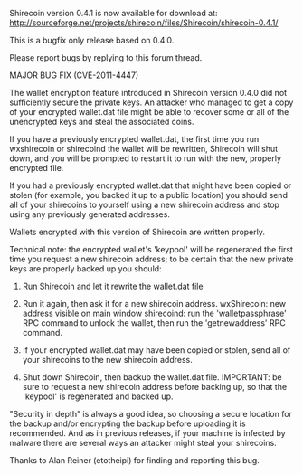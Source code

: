 Shirecoin version 0.4.1 is now available for download at:
http://sourceforge.net/projects/shirecoin/files/Shirecoin/shirecoin-0.4.1/

This is a bugfix only release based on 0.4.0.

Please report bugs by replying to this forum thread.

MAJOR BUG FIX  (CVE-2011-4447)

The wallet encryption feature introduced in Shirecoin version 0.4.0 did not sufficiently secure the private keys. An attacker who
managed to get a copy of your encrypted wallet.dat file might be able to recover some or all of the unencrypted keys and steal the
associated coins.

If you have a previously encrypted wallet.dat, the first time you run wxshirecoin or shirecoind the wallet will be rewritten, Shirecoin will
shut down, and you will be prompted to restart it to run with the new, properly encrypted file.

If you had a previously encrypted wallet.dat that might have been copied or stolen (for example, you backed it up to a public
location) you should send all of your shirecoins to yourself using a new shirecoin address and stop using any previously generated addresses.

Wallets encrypted with this version of Shirecoin are written properly.

Technical note: the encrypted wallet's 'keypool' will be regenerated the first time you request a new shirecoin address; to be certain that the
new private keys are properly backed up you should:

1. Run Shirecoin and let it rewrite the wallet.dat file

2. Run it again, then ask it for a new shirecoin address.
wxShirecoin: new address visible on main window
shirecoind: run the 'walletpassphrase' RPC command to unlock the wallet,  then run the 'getnewaddress' RPC command.

3. If your encrypted wallet.dat may have been copied or stolen, send all of your shirecoins to the new shirecoin address.

4. Shut down Shirecoin, then backup the wallet.dat file.
IMPORTANT: be sure to request a new shirecoin address before backing up, so that the 'keypool' is regenerated and backed up.

"Security in depth" is always a good idea, so choosing a secure location for the backup and/or encrypting the backup before uploading it is recommended. And as in previous releases, if your machine is infected by malware there are several ways an attacker might steal your shirecoins.

Thanks to Alan Reiner (etotheipi) for finding and reporting this bug.
